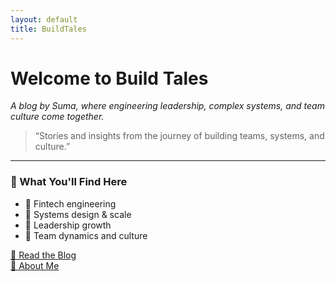```yaml
---
layout: default
title: BuildTales
---
```



# Welcome to **Build Tales**

_A blog by Suma, where engineering leadership, complex systems, and team culture come together._

> “Stories and insights from the journey of building teams, systems, and culture.”

---

### 🧠 What You'll Find Here

- 💸 Fintech engineering
- 🧠 Systems design & scale
- 🧭 Leadership growth
- 🤝 Team dynamics and culture

[📝 Read the Blog](/blog/)  
[👤 About Me](/about/)
